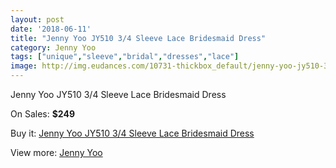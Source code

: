 ```yaml
---
layout: post
date: '2018-06-11'
title: "Jenny Yoo JY510 3/4 Sleeve Lace Bridesmaid Dress"
category: Jenny Yoo
tags: ["unique","sleeve","bridal","dresses","lace"]
image: http://img.eudances.com/10731-thickbox_default/jenny-yoo-jy510-3-4-sleeve-lace-bridesmaid-dress.jpg
---
```

Jenny Yoo JY510 3/4 Sleeve Lace Bridesmaid Dress

On Sales: **$249**
<a href="https://www.eudances.com/en/jenny-yoo/3440-jenny-yoo-jy510-3-4-sleeve-lace-bridesmaid-dress.html"><amp-img layout="responsive" width="600" height="600" src="//img.eudances.com/10731-thickbox_default/jenny-yoo-jy510-3-4-sleeve-lace-bridesmaid-dress.jpg" alt="Jenny Yoo JY510 3/4 Sleeve Lace Bridesmaid Dress 0" /></a>
<a href="https://www.eudances.com/en/jenny-yoo/3440-jenny-yoo-jy510-3-4-sleeve-lace-bridesmaid-dress.html"><amp-img layout="responsive" width="600" height="600" src="//img.eudances.com/10734-thickbox_default/jenny-yoo-jy510-3-4-sleeve-lace-bridesmaid-dress.jpg" alt="Jenny Yoo JY510 3/4 Sleeve Lace Bridesmaid Dress 1" /></a>
<a href="https://www.eudances.com/en/jenny-yoo/3440-jenny-yoo-jy510-3-4-sleeve-lace-bridesmaid-dress.html"><amp-img layout="responsive" width="600" height="600" src="//img.eudances.com/10733-thickbox_default/jenny-yoo-jy510-3-4-sleeve-lace-bridesmaid-dress.jpg" alt="Jenny Yoo JY510 3/4 Sleeve Lace Bridesmaid Dress 2" /></a>
<a href="https://www.eudances.com/en/jenny-yoo/3440-jenny-yoo-jy510-3-4-sleeve-lace-bridesmaid-dress.html"><amp-img layout="responsive" width="600" height="600" src="//img.eudances.com/10732-thickbox_default/jenny-yoo-jy510-3-4-sleeve-lace-bridesmaid-dress.jpg" alt="Jenny Yoo JY510 3/4 Sleeve Lace Bridesmaid Dress 3" /></a>

Buy it: [Jenny Yoo JY510 3/4 Sleeve Lace Bridesmaid Dress](https://www.eudances.com/en/jenny-yoo/3440-jenny-yoo-jy510-3-4-sleeve-lace-bridesmaid-dress.html "Jenny Yoo JY510 3/4 Sleeve Lace Bridesmaid Dress")

View more: [Jenny Yoo](https://www.eudances.com/en/63-Jenny-Yoo "Jenny Yoo")